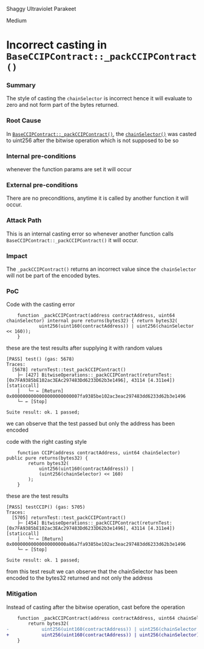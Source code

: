Shaggy Ultraviolet Parakeet

Medium

# Incorrect casting in `BaseCCIPContract::_packCCIPContract()`

### Summary

The style of casting the `chainSelector` is incorrect hence it will evaluate to zero and not form part of the bytes returned.

### Root Cause

In [`BaseCCIPContract::_packCCIPContract()`](https://github.com/sherlock-audit/2024-08-winnables-raffles/blob/main/public-contracts/contracts/BaseCCIPContract.sol#L40), the [`chainSelector()`](https://github.com/sherlock-audit/2024-08-winnables-raffles/blob/main/public-contracts/contracts/BaseCCIPContract.sol#L43) was casted to uint256 after the bitwise operation which is not supposed to be so

### Internal pre-conditions

whenever the function params are set it will occur

### External pre-conditions

There are no preconditions, anytime it is called by another function it will occur.

### Attack Path

This is an internal casting error so whenever another function calls `BaseCCIPContract::_packCCIPContract()` it will occur.

### Impact

The `_packCCIPContract()` returns an incorrect value since the `chainSelector` will not be part of the encoded bytes. 

### PoC

Code with the casting error
```solidity
    function _packCCIPContract(address contractAddress, uint64 chainSelector) internal pure returns(bytes32) { return bytes32(
            uint256(uint160(contractAddress)) | uint256(chainSelector << 160));
    }
```

these are the test results after supplying it with random values
```solidity
[PASS] test() (gas: 5678)
Traces:
  [5678] returnTest::test_packCCIPContract()
    ├─ [427] BitwiseOperations::_packCCIPContract(returnTest: [0x7FA9385bE102ac3EAc297483Dd6233D62b3e1496], 43114 [4.311e4]) [staticcall]
    │   └─ ← [Return] 0x0000000000000000000000007fa9385be102ac3eac297483dd6233d62b3e1496
    └─ ← [Stop] 

Suite result: ok. 1 passed;
```
we can observe that the test passed but only the address has been encoded

code with the right casting style
```solidity
    function CCIP(address contractAddress, uint64 chainSelector) public pure returns(bytes32) {
        return bytes32(
            uint256(uint160(contractAddress)) |
            (uint256(chainSelector) << 160)
        );
    }
```

these are the test results
```solidity
[PASS] testCCIP() (gas: 5705)
Traces:
  [5705] returnTest::test_packCCIPContract()
    ├─ [454] BitwiseOperations::_packCCIPContract(returnTest: [0x7FA9385bE102ac3EAc297483Dd6233D62b3e1496], 43114 [4.311e4]) [staticcall]
    │   └─ ← [Return] 0x00000000000000000000a86a7fa9385be102ac3eac297483dd6233d62b3e1496
    └─ ← [Stop] 

Suite result: ok. 1 passed;
```
from this test result we can observe that the chainSelector has been encoded to the bytes32 returned and not only the address

### Mitigation

Instead of casting after the bitwise operation, cast before the operation
```diff
    function _packCCIPContract(address contractAddress, uint64 chainSelector) internal pure returns(bytes32) {
        return bytes32(
-            uint256(uint160(contractAddress)) | uint256(chainSelector << 160));
+            uint256(uint160(contractAddress)) | uint256(chainSelector) << 160);
    }

```